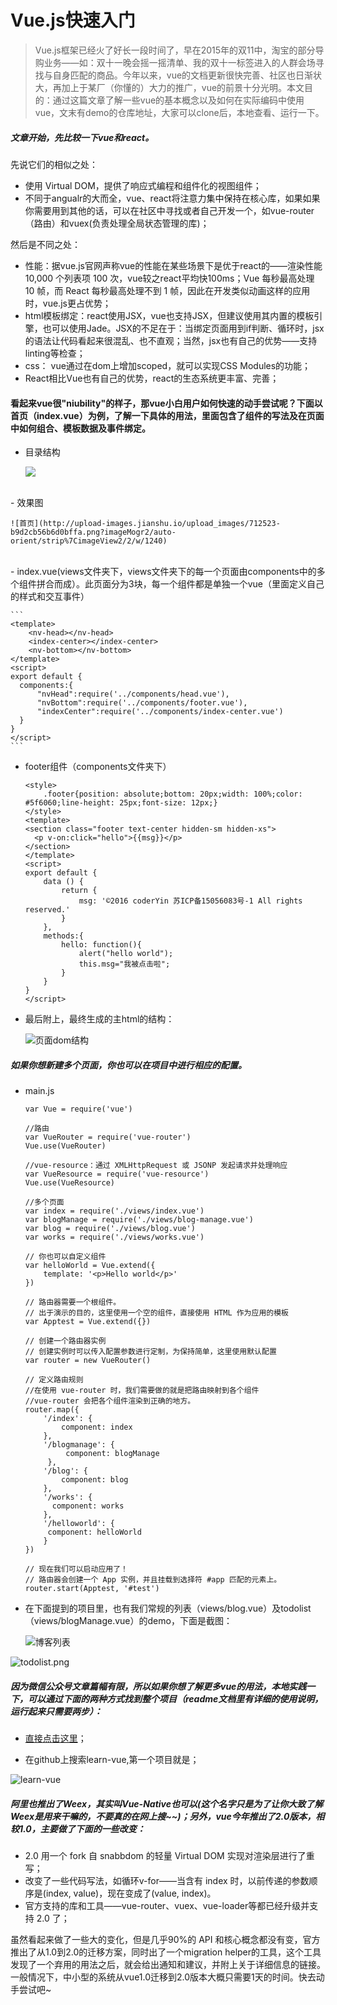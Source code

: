 # Vue.js快速入门

> Vue.js框架已经火了好长一段时间了，早在2015年的双11中，淘宝的部分导购业务——如：双十一晚会摇一摇清单、我的双十一标签进入的人群会场寻找与自身匹配的商品。今年以来，vue的文档更新很快完善、社区也日渐状大，再加上于某厂（你懂的）大力的推广，vue的前景十分光明。本文目的：通过这篇文章了解一些vue的基本概念以及如何在实际编码中使用vue，文末有demo的仓库地址，大家可以clone后，本地查看、运行一下。

##### 文章开始，先比较一下vue和react。

先说它们的相似之处：

- 使用 Virtual DOM，提供了响应式编程和组件化的视图组件；
- 不同于angualr的大而全，vue、react将注意力集中保持在核心库，如果如果你需要用到其他的话，可以在社区中寻找或者自己开发一个，如vue-router（路由）和vuex(负责处理全局状态管理的库)；

然后是不同之处：

- 性能：据vue.js官网声称vue的性能在某些场景下是优于react的——渲染性能 10,000 个列表项 100 次，vue较之react平均快100ms；Vue 每秒最高处理 10 帧，而 React 每秒最高处理不到 1 帧，因此在开发类似动画这样的应用时，vue.js更占优势；
- html模板绑定：react使用JSX，vue也支持JSX，但建议使用其内置的模板引擎，也可以使用Jade。JSX的不足在于：当绑定页面用到if判断、循环时，jsx的语法让代码看起来很混乱、也不直观；当然，jsx也有自己的优势——支持linting等检查；
- css： vue通过在dom上增加scoped，就可以实现CSS Modules的功能；
- React相比Vue也有自己的优势，react的生态系统更丰富、完善；

#### 看起来vue很"niubility"的样子，那vue小白用户如何快速的动手尝试呢？下面以首页（index.vue）为例，了解一下具体的用法，里面包含了组件的写法及在页面中如何组合、模板数据及事件绑定。


- 目录结构


	![](http://upload-images.jianshu.io/upload_images/712523-db2b41426852d187.png?imageMogr2/auto-orient/strip%7CimageView2/2/w/1240)


<br />
- 效果图

	![首页](http://upload-images.jianshu.io/upload_images/712523-b9d2cb56b6d0bffa.png?imageMogr2/auto-orient/strip%7CimageView2/2/w/1240)

<br />
- index.vue(views文件夹下，views文件夹下的每一个页面由components中的多个组件拼合而成）。此页面分为3块，每一个组件都是单独一个vue（里面定义自己的样式和交互事件）

	```
	<template>
  		<nv-head></nv-head>
  		<index-center></index-center>
  		<nv-bottom></nv-bottom>
	</template>
	<script>
  	export default {
      components:{
          "nvHead":require('../components/head.vue'),
          "nvBottom":require('../components/footer.vue'),
          "indexCenter":require('../components/index-center.vue')
      }
  	}
	</script>
	```

- footer组件（components文件夹下）

	```
	<style>
		.footer{position: absolute;bottom: 20px;width: 100%;color: #5f6060;line-height: 25px;font-size: 12px;}
	</style>
	<template>
	<section class="footer text-center hidden-sm hidden-xs">
      <p v-on:click="hello">{{msg}}</p>
	</section>
	</template>
	<script>
	export default {
		data () {
  			return {
    			msg: '©2016 coderYin 苏ICP备15056083号-1 All rights reserved.'
  			}
		},
		methods:{
    		hello: function(){
      			alert("hello world");
      			this.msg="我被点击啦";
   		 	}
		}
	}
	</script>
	```
	
- 最后附上，最终生成的主html的结构：

	![页面dom结构](http://upload-images.jianshu.io/upload_images/712523-3242120b79331672.png?imageMogr2/auto-orient/strip%7CimageView2/2/w/1240)
	

##### 如果你想新建多个页面，你也可以在项目中进行相应的配置。
- main.js

	```
	var Vue = require('vue')
	
	//路由
	var VueRouter = require('vue-router')
	Vue.use(VueRouter)
	
	//vue-resource：通过 XMLHttpRequest 或 JSONP 发起请求并处理响应
	var VueResource = require('vue-resource')
	Vue.use(VueResource)
	
	//多个页面
	var index = require('./views/index.vue')
	var blogManage = require('./views/blog-manage.vue')
	var blog = require('./views/blog.vue')
	var works = require('./views/works.vue')
	
	// 你也可以自定义组件
	var helloWorld = Vue.extend({
  		template: '<p>Hello world</p>'
	})

	// 路由器需要一个根组件。
	// 出于演示的目的，这里使用一个空的组件，直接使用 HTML 作为应用的模板
	var Apptest = Vue.extend({})

	// 创建一个路由器实例
	// 创建实例时可以传入配置参数进行定制，为保持简单，这里使用默认配置
	var router = new VueRouter()

	// 定义路由规则
	//在使用 vue-router 时，我们需要做的就是把路由映射到各个组件
	//vue-router 会把各个组件渲染到正确的地方。
	router.map({
  		'/index': {
    		component: index
  		},
  		'/blogmanage': {
   			 component: blogManage
 		 },
  		'/blog': {
    		component: blog
  		},
  		'/works': {
  		  component: works
  		},
  		'/helloworld': {
  		 component: helloWorld
  		}
	})

	// 现在我们可以启动应用了！
	// 路由器会创建一个 App 实例，并且挂载到选择符 #app 匹配的元素上。
	router.start(Apptest, '#test')
	```

- 在下面提到的项目里，也有我们常规的列表（views/blog.vue）及todolist（views/blogManage.vue）的demo，下面是截图：

	![博客列表](http://upload-images.jianshu.io/upload_images/712523-e0b724f5db699c8b.png?imageMogr2/auto-orient/strip%7CimageView2/2/w/1240)

![todolist.png](http://upload-images.jianshu.io/upload_images/712523-8df9935586dece46.png?imageMogr2/auto-orient/strip%7CimageView2/2/w/1240)


##### 因为微信公众号文章篇幅有限，所以如果你想了解更多vue的用法，本地实践一下，可以通过下面的两种方式找到整个项目（readme文档里有详细的使用说明，运行起来只需要两步）：

-  [直接点击这里](https://github.com/coder-Yin/learn-vue)；

- 在github上搜索learn-vue,第一个项目就是；

![learn-vue](http://upload-images.jianshu.io/upload_images/712523-454bc8e4c24eb43c.png?imageMogr2/auto-orient/strip%7CimageView2/2/w/1240)
	
##### 阿里也推出了Weex，其实叫Vue-Native也可以(这个名字只是为了让你大致了解Weex是用来干嘛的，不要真的在网上搜~~)；另外，vue今年推出了2.0版本，相较1.0，主要做了下面的一些改变：
- 2.0 用一个 fork 自 snabbdom 的轻量 Virtual DOM 实现对渲染层进行了重写；
- 改变了一些代码写法，如循环v-for——当含有 index 时，以前传递的参数顺序是(index, value)，现在变成了(value, index)。
- 官方支持的库和工具——vue-router、vuex、vue-loader等都已经升级并支持 2.0 了；

虽然看起来做了一些大的变化，但是几乎90%的 API 和核心概念都没有变，官方推出了从1.0到2.0的迁移方案，同时出了一个migration helper的工具，这个工具发现了一个弃用的用法之后，就会给出通知和建议，并附上关于详细信息的链接。一般情况下，中小型的系统从vue1.0迁移到2.0版本大概只需要1天的时间。快去动手尝试吧~